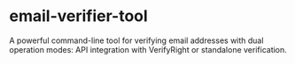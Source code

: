# email-verifier-tool
A powerful command-line tool for verifying email addresses with dual operation modes: API integration with VerifyRight or standalone verification.

